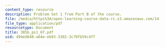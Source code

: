 ```yaml
---
content_type: resource
description: Problem Set 1 from Part B of the course.
file: /media/https%3A/open-learning-course-data-rc.s3.amazonaws.com/14-385-nonlinear-econometric-analysis-fall-2007/494ed640a64eeb9333023c70fb59c4ff_385b_ps1_07.pdf
file_type: application/pdf
resourcetype: Document
title: 385b_ps1_07.pdf
uid: 494ed640-a64e-eb93-3302-3c70fb59c4ff
---
```


